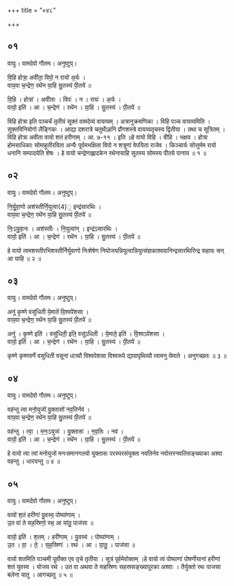 +++
title = "०४८"

+++


## ०१
वायुः। वामदेवो गौतमः। अनुष्टुप्।

वि॒हि होत्रा॒ अवी॑ता॒ विपो॒ न रायो॑ अ॒र्यः ।  
वाय॒वा च॒न्द्रेण॒ रथे॑न या॒हि सु॒तस्य॑ पी॒तये॑ ॥

वि॒हि । होत्रा॑ । अवी॑ताः । विपः॑ । न । रायः॑ । अ॒र्यः ।  
वायो॒ इति॑ । आ । च॒न्द्रेण॑ । रथे॑न । या॒हि । सु॒तस्य॑ । पी॒तये॑ ॥

विहि होत्रा इति पञ्चर्चं तृतीयं सूक्तं वामदेव्यं वायव्यम् । अत्रानुक्रमणिका । विहि पञ्च वायव्यमिति । सूक्तविनियोगो लैङ्गिकः । आद्या दशरात्रे चतुर्थेऽहनि प्रौगशस्त्रे वायव्यतृचस्य द्वितीया । तथा च सूत्रितम् । विहि होत्रा अवीता वायो शतं हरीणाम् । आ. ७-११ । इति ॥हे वायो विहि । वीहि । भक्षय । होत्रा होमसाधिकाः सोमाहुतीरविता अन्यैः पूर्वमभक्षिता विपो न शत्रूणां वेपयिता राजेव । किञ्चार्यः सोत्तुर्मम रायो धनानि सम्पादयेति शेषः । हे वायो चन्द्रेणाह्लादकेन रथेनायाहि सुतस्य सोमस्य पीतये पानाय ॥ १ ॥

## ०२
वायुः। वामदेवो गौतमः। अनुष्टुप्।

नि॒र्यु॒वा॒णो अश॑स्तीर्नि॒युत्वा{4}॒ इन्द्र॑सारथिः ।  
वाय॒वा च॒न्द्रेण॒ रथे॑न या॒हि सु॒तस्य॑ पी॒तये॑ ॥

निः॒ऽयु॒वा॒नः । अश॑स्तीः । नि॒युत्वा॑न् । इन्द्र॑ऽसारथिः ।  
वायो॒ इति॑ । आ । च॒न्द्रेण॑ । रथे॑न । या॒हि । सु॒तस्य॑ । पी॒तये॑ ॥

हे वायो त्वमशस्तीरभिशस्तीर्निर्युवाणो निःशेषेण नियोजयन्नियुत्वान्नियुत्संज्ञकाश्ववानिन्द्रसारथिरिन्द्र सहायः सन् आ याहि ॥ २ ॥

## ०३
वायुः। वामदेवो गौतमः। अनुष्टुप्।

अनु॑ कृ॒ष्णे वसु॑धिती ये॒माते॑ वि॒श्वपे॑शसा ।  
वाय॒वा च॒न्द्रेण॒ रथे॑न या॒हि सु॒तस्य॑ पी॒तये॑ ॥

अनु॑ । कृ॒ष्णे इति॑ । वसु॑धिती॒ इति॒ वसु॑ऽधिती । ये॒माते॒ इति॑ । वि॒श्वऽपे॑शसा ।  
वायो॒ इति॑ । आ । च॒न्द्रेण॑ । रथे॑न । या॒हि । सु॒तस्य॑ । पी॒तये॑ ॥

कृष्णे कृष्णवर्णे वसुधिती वसूनां धात्र्यौ विश्वपेशसा विश्वरूपे द्यावापृथिव्यौ त्वामनु येमाते । अनुगच्छतः ॥ ३ ॥

## ०४
वायुः। वामदेवो गौतमः। अनुष्टुप्।

वह॑न्तु त्वा मनो॒युजो॑ यु॒क्तासो॑ नव॒तिर्नव॑ ।  
वाय॒वा च॒न्द्रेण॒ रथे॑न या॒हि सु॒तस्य॑ पी॒तये॑ ॥

वह॑न्तु । त्वा॒ । म॒नः॒ऽयुजः॑ । यु॒क्तासः॑ । न॒व॒तिः । नव॑ ।  
वायो॒ इति॑ । आ । च॒न्द्रेण॑ । रथे॑न । या॒हि । सु॒तस्य॑ । पी॒तये॑ ॥

हे वायो त्वा त्वां मनोयुजो मनःसमानगतयो युक्तासः परस्परसंयुक्ता नवतिर्नव नवोत्तरनवतिसङ्ख्याका अश्वा वहन्तु । धारयन्तु ॥ ४ ॥

## ०५
वायुः। वामदेवो गौतमः। अनुष्टुप्।

वायो॑ श॒तं हरी॑णां यु॒वस्व॒ पोष्या॑णाम् ।  
उ॒त वा॑ ते सह॒स्रिणो॒ रथ॒ आ या॑तु॒ पाज॑सा ॥

वायो॒ इति॑ । श॒तम् । हरी॑णाम् । यु॒वस्व॑ । पोष्या॑णाम् ।  
उ॒त । वा॒ । ते॒ । स॒ह॒स्रिणः॑ । रथः॑ । आ । या॒तु॒ । पाज॑सा ॥

वायो शतमिति पञ्चमी पूर्वोक्त एव तृचे तृतीया । सूत्रं पूर्वमेवोक्तम् ।हे वायो त्वं पोष्याणां पोषणीयानां हरीणां शतं युवस्व । योजय रथे । उत वा अथवा ते सहस्रिणः सहस्रसङ्ख्यापूरका अश्वाः । तैर्युक्तो रथः पाजसा बलेना यातु । आगच्छतु ॥ ५ ॥